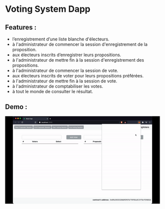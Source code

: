 # Voting System Dapp
## Features :

- l’enregistrement d’une liste blanche d'électeurs. 
- à l'administrateur de commencer la session d'enregistrement de la proposition.
- aux électeurs inscrits d’enregistrer leurs propositions.
- à l'administrateur de mettre fin à la session d'enregistrement des propositions.
- à l'administrateur de commencer la session de vote.
- aux électeurs inscrits de voter pour leurs propositions préférées.
- à l'administrateur de mettre fin à la session de vote.
- à l'administrateur de comptabiliser les votes.
- à tout le monde de consulter le résultat.

## Demo :


[![Dapp Voting System](./app-demo.gif)](https://youtu.be/K31BsgT8U9w "Dapp Voting System")

